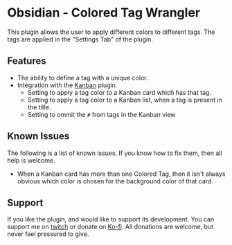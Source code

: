 # Obsidian - Colored Tag Wrangler
This plugin allows the user to apply different colors to different tags.
The tags are applied in the "Settings Tab" of the plugin.

## Features
- The ability to define a tag with a unique color.
- Integration with the [Kanban](https://github.com/mgmeyers/obsidian-kanban) plugin.
  - Setting to apply a tag color to a Kanban card which has that tag.
  - Setting to apply a tag color to a Kanban list, when a tag is present in the title.
  - Setting to ommit the `#` from tags in the Kanban view

## Known Issues
The following is a list of known issues. If you know how to fix them, then all help is welcome.
- When a Kanban card has more than one Colored Tag, then it isn't always obvious which color is chosen for the background color of that card.

## Support
If you like the plugin, and would like to support its development. You can support me on [twitch](https://www.twitch.tv/andreassasdev) or donate on [Ko-fi](https://www.twitch.tv/andreassasdev).
All donations are welcome, but never feel pressured to give.
